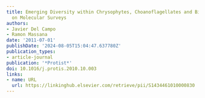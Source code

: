 ```yaml
---
title: Emerging Diversity within Chrysophytes, Choanoflagellates and Bicosoecids Based
  on Molecular Surveys
authors:
- Javier Del Campo
- Ramon Massana
date: '2011-07-01'
publishDate: '2024-08-05T15:04:47.637780Z'
publication_types:
- article-journal
publication: '*Protist*'
doi: 10.1016/j.protis.2010.10.003
links:
- name: URL
  url: https://linkinghub.elsevier.com/retrieve/pii/S1434461010000830
---
```

